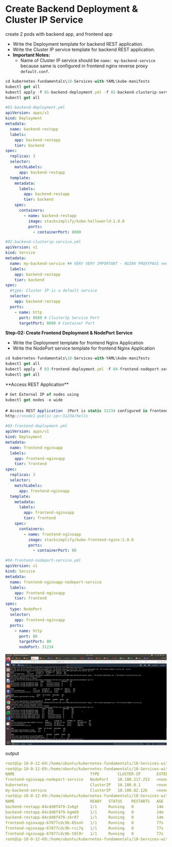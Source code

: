 # Create Backend Deployment & Cluster IP Service

<aside>
 create 2 pods with backend app, and frontend app

</aside>

- Write the Deployment template for backend REST application.
- Write the Cluster IP service template for backend REST application.
- **Important Notes:**
    - Name of Cluster IP service should be `name: my-backend-service` because same is configured in frontend nginx reverse proxy `default.conf`.

```jsx
cd kubernetes-fundamentals\10-Services-with-YAML\kube-manifests
kubectl get all
kubectl apply -f 01-backend-deployment.yml -f 02-backend-clusterip-service.yml
kubectl get all

```

```yaml
#01-backend-deployment.yml
apiVersion: apps/v1
kind: Deployment
metadata:
  name: backend-restapp
  labels: 
    app: backend-restapp
    tier: backend
spec:
  replicas: 3
  selector:
    matchLabels:
      app: backend-restapp
  template: 
    metadata:
      labels:
        app: backend-restapp
        tier: backend
    spec:
      containers:
        - name: backend-restapp
          image: stacksimplify/kube-helloworld:1.0.0
          ports:
            - containerPort: 8080
```

```yaml
#02-backend-clusterip-service.yml
apiVersion: v1
kind: Service
metadata:
  name: my-backend-service ## VERY VERY IMPORTANT - NGINX PROXYPASS needs this name
  labels: 
    app: backend-restapp
    tier: backend
spec:
  #type: Cluster IP is a default service
  selector:
    app: backend-restapp
  ports: 
    - name: http
      port: 8080 # ClusterIp Service Port
      targetPort: 8080 # Container Port
```

**Step-02: Create Frontend Deployment & NodePort Service**

- Write the Deployment template for frontend Nginx Application
- Write the NodePort service template for frontend Nginx Application

```jsx
cd kubernetes-fundamentals\10-Services-with-YAML\kube-manifests
kubectl get all
kubectl apply -f 03-frontend-deployment.yml -f 04-frontend-nodeport-service.yml
kubectl get all
```

<aside>
 **Access REST Application**

</aside>

```jsx
# Get External IP of nodes using
kubectl get nodes -o wide

# Access REST Application  (Port is static 31234 configured in frontend service template)
http://<node1-public-ip>:31234/hello
```

```yaml
#03-frontend-deployment.yml
apiVersion: apps/v1
kind: Deployment
metadata:
  name: frontend-nginxapp
  labels: 
    app: frontend-nginxapp
    tier: frontend
spec:
  replicas: 3
  selector:
    matchLabels:
      app: frontend-nginxapp
  template: 
    metadata:
      labels:
        app: frontend-nginxapp
        tier: frontend
    spec:
      containers:
        - name: frontend-nginxapp
          image: stacksimplify/kube-frontend-nginx:1.0.0
          ports:
            - containerPort: 80
```

```yaml
#04-frontend-nodeport-service.yml
apiVersion: v1
kind: Service
metadata:
  name: frontend-nginxapp-nodeport-service
  labels: 
    app: frontend-nginxapp
    tier: frontend     
spec:
  type: NodePort 
  selector:
    app: frontend-nginxapp
  ports: 
    - name: http
      port: 80
      targetPort: 80
      nodePort: 31234
```

![alt text](image-3.png)

<aside>
 output

</aside>

```yaml
root@ip-10-0-12-69:/home/ubuntu/kubernetes-fundamentals/10-Services-with-YAML# cd kube-manifests/
root@ip-10-0-12-69:/home/ubuntu/kubernetes-fundamentals/10-Services-with-YAML/kube-manifests# kubectl get svc
NAME                                 TYPE        CLUSTER-IP       EXTERNAL-IP   PORT(S)        AGE
frontend-nginxapp-nodeport-service   NodePort    10.100.217.253   <none>        80:31234/TCP   65s
kubernetes                           ClusterIP   10.100.0.1       <none>        443/TCP        56m
my-backend-service                   ClusterIP   10.100.82.126    <none>        8080/TCP       14m
root@ip-10-0-12-69:/home/ubuntu/kubernetes-fundamentals/10-Services-with-YAML/kube-manifests# kubectl get pods
NAME                                 READY   STATUS    RESTARTS   AGE
backend-restapp-84cdd8f479-2v6gt     1/1     Running   0          14m
backend-restapp-84cdd8f479-kgm69     1/1     Running   0          14m
backend-restapp-84cdd8f479-zkr87     1/1     Running   0          14m
frontend-nginxapp-67877cdc9b-85snh   1/1     Running   0          77s
frontend-nginxapp-67877cdc9b-rcc7q   1/1     Running   0          77s
frontend-nginxapp-67877cdc9b-t8l9r   1/1     Running   0          77s
root@ip-10-0-12-69:/home/ubuntu/kubernetes-fundamentals/10-Services-with-YAML/kube-manifests#
```
